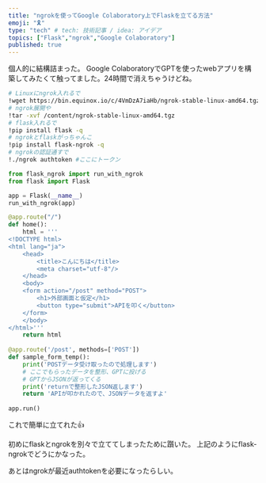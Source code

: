 ```yaml
---
title: "ngrokを使ってGoogle Colaboratory上でFlaskを立てる方法"
emoji: "🎗"
type: "tech" # tech: 技術記事 / idea: アイデア
topics: ["Flask","ngrok","Google Colaboratory"]
published: true
---
```


個人的に結構詰まった。
Google ColaboratoryでGPTを使ったwebアプリを構築してみたくて触ってました。24時間で消えちゃうけどね。

```bash
# Linuxにngrok入れるで
!wget https://bin.equinox.io/c/4VmDzA7iaHb/ngrok-stable-linux-amd64.tgz
# ngrok展開や
!tar -xvf /content/ngrok-stable-linux-amd64.tgz
# flask入れるで
!pip install flask -q
# ngrokとflaskがっちゃんこ
!pip install flask-ngrok -q
# ngrokの認証通すで
!./ngrok authtoken #ここにトークン
```

```python
from flask_ngrok import run_with_ngrok
from flask import Flask

app = Flask(__name__)
run_with_ngrok(app)

@app.route("/")
def home():
    html = '''
<!DOCTYPE html>
<html lang="ja">
    <head>
        <title>こんにちは</title>
        <meta charset="utf-8"/>
    </head>
    <body>
    <form action="/post" method="POST">
        <h1>外部画面と仮定</h1>
        <button type="submit">APIを叩く</button>
    </form>
    </body>
</html>'''
    return html
  
@app.route('/post', methods=['POST'])
def sample_form_temp():
    print('POSTデータ受け取ったので処理します')
    # ここでもらったデータを整形、GPTに投げる
    # GPTからJSONが返ってくる
    print('returnで整形したJSON返します')
    return 'APIが叩かれたので、JSONデータを返すよ'
    
app.run()
```

これで簡単に立てれた👍

初めにflaskとngrokを別々で立ててしまったために躓いた。
上記のようにflask-ngrokでどうにかなった。

あとはngrokが最近authtokenを必要になったらしい。